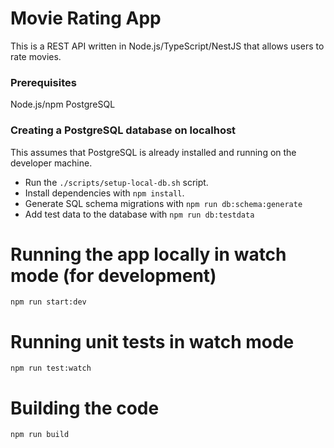 # Movie Rating App

This is a REST API written in Node.js/TypeScript/NestJS that allows users to rate movies.

### Prerequisites

Node.js/npm
PostgreSQL

### Creating a PostgreSQL database on localhost

This assumes that PostgreSQL is already installed and running on the developer machine.

- Run the `./scripts/setup-local-db.sh` script.
- Install dependencies with `npm install`.
- Generate SQL schema migrations with `npm run db:schema:generate`
- Add test data to the database with `npm run db:testdata`

# Running the app locally in watch mode (for development)

`npm run start:dev`

# Running unit tests in watch mode

`npm run test:watch`

# Building the code

`npm run build`
